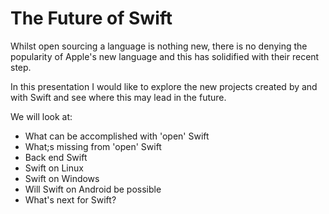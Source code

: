 # The Future of Swift
Whilst open sourcing a language is nothing new, there is no denying the popularity of Apple's new language and this has solidified with their recent step.

In this presentation I would like to explore the new projects created by and with Swift and see where this may lead in the future.

We will look at:

- What can be accomplished with 'open' Swift
- What;s missing from 'open' Swift
- Back end Swift
- Swift on Linux
- Swift on Windows
- Will Swift on Android be possible
- What's next for Swift?
